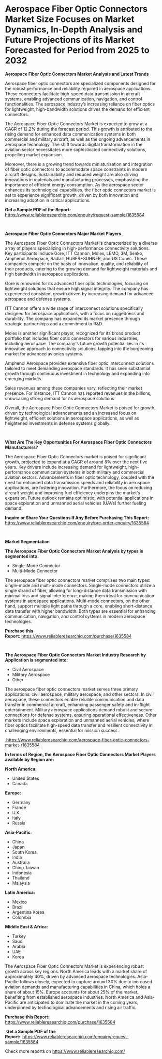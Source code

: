 <p><h1>Aerospace Fiber Optic Connectors Market Size Focuses on Market Dynamics, In-Depth Analysis and Future Projections of its Market Forecasted for Period from 2025 to 2032</h1></p><p><strong>Aerospace Fiber Optic Connectors Market Analysis and Latest Trends</strong></p>
<p><p>Aerospace fiber optic connectors are specialized components designed for the robust performance and reliability required in aerospace applications. These connectors facilitate high-speed data transmission in aircraft systems, enabling advanced communication, navigation, and control functionalities. The aerospace industry’s increasing reliance on fiber optics for lightweight, high-bandwidth solutions drives the demand for efficient connectors.</p><p>The Aerospace Fiber Optic Connectors Market is expected to grow at a CAGR of 12.2% during the forecast period. This growth is attributed to the rising demand for enhanced data communication systems in both commercial and military aircraft, as well as the ongoing advancements in aerospace technology. The shift towards digital transformation in the aviation sector necessitates more sophisticated connectivity solutions, propelling market expansion.</p><p>Moreover, there is a growing trend towards miniaturization and integration of fiber optic connectors to accommodate space constraints in modern aircraft designs. Sustainability and reduced weight are also driving innovations in materials and manufacturing processes, emphasizing the importance of efficient energy consumption. As the aerospace sector enhances its technological capabilities, the fiber optic connectors market is set to experience significant growth, driven by both innovation and increasing adoption in critical applications.</p></p>
<p><strong>Get a Sample PDF of the Report:&nbsp;</strong> <a href="https://www.reliableresearchiq.com/enquiry/request-sample/1635584?utm_campaign=2716&utm_medium=2&utm_source=Github&utm_content=ia&utm_term=23032025&utm_id=aerospace-fiber-optic-connectors">https://www.reliableresearchiq.com/enquiry/request-sample/1635584</a></p>
<p>&nbsp;</p>
<p><strong>Aerospace Fiber Optic Connectors Major Market Players</strong></p>
<p><p>The Aerospace Fiber Optic Connectors Market is characterized by a diverse array of players specializing in high-performance connectivity solutions. Key participants include Gore, ITT Cannon, Molex, LEMO, 3M, Senko, Amphenol Aerospace, Radiall, HUBER+SUHNER, and US Conec. These companies compete on the basis of innovation, quality, and reliability of their products, catering to the growing demand for lightweight materials and high bandwidth in aerospace applications.</p><p>Gore is renowned for its advanced fiber optic technologies, focusing on lightweight solutions that ensure high signal integrity. The company has experienced consistent growth driven by increasing demand for advanced aerospace and defense systems.</p><p>ITT Cannon offers a wide range of interconnect solutions specifically designed for aerospace applications, with a focus on ruggedness and durability. The company has expanded its market presence through strategic partnerships and a commitment to R&D.</p><p>Molex is another significant player, recognized for its broad product portfolio that includes fiber optic connectors for various industries, including aerospace. The company's future growth potential lies in its innovative approach to connectivity solutions, tapping into the burgeoning market for advanced avionics systems.</p><p>Amphenol Aerospace provides extensive fiber optic interconnect solutions tailored to meet demanding aerospace standards. It has seen substantial growth through continuous investment in technology and expanding into emerging markets.</p><p>Sales revenues among these companies vary, reflecting their market presence. For instance, ITT Cannon has reported revenues in the billions, showcasing strong demand for its aerospace solutions.</p><p>Overall, the Aerospace Fiber Optic Connectors Market is poised for growth, driven by technological advancements and an increased focus on lightweight, efficient solutions in aerospace applications, as well as heightened investments in defense systems globally.</p></p>
<p>&nbsp;</p>
<p><strong>What Are The Key Opportunities For Aerospace Fiber Optic Connectors Manufacturers?</strong></p>
<p><p>The Aerospace Fiber Optic Connectors market is poised for significant growth, projected to expand at a CAGR of around 8% over the next five years. Key drivers include increasing demand for lightweight, high-performance communication systems in both military and commercial aviation sectors. Advancements in fiber optic technology, coupled with the need for enhanced data transmission speeds and reliability in aerospace applications, are fostering innovation. Furthermore, the focus on reducing aircraft weight and improving fuel efficiency underpins the market's expansion. Future outlook remains optimistic, with potential applications in space exploration and unmanned aerial vehicles (UAVs) further fueling demand.</p></p>
<p><strong>Inquire or Share Your Questions If Any Before Purchasing This Report:</strong> <a href="https://www.reliableresearchiq.com/enquiry/pre-order-enquiry/1635584?utm_campaign=2716&utm_medium=2&utm_source=Github&utm_content=ia&utm_term=23032025&utm_id=aerospace-fiber-optic-connectors">https://www.reliableresearchiq.com/enquiry/pre-order-enquiry/1635584</a></p>
<p>&nbsp;</p>
<p><strong>Market Segmentation</strong></p>
<p><strong>The Aerospace Fiber Optic Connectors Market Analysis by types is segmented into:</strong></p>
<p><ul><li>Single-Mode Connector</li><li>Multi-Mode Connector</li></ul></p>
<p><p>The aerospace fiber optic connectors market comprises two main types: single-mode and multi-mode connectors. Single-mode connectors utilize a single strand of fiber, allowing for long-distance data transmission with minimal loss and signal interference, making them ideal for communication systems in aerospace applications. Multi-mode connectors, on the other hand, support multiple light paths through a core, enabling short-distance data transfer with higher bandwidth. Both types are essential for enhancing communication, navigation, and control systems in modern aerospace technologies.</p></p>
<p><strong>Purchase this Report:&nbsp;</strong><a href="https://www.reliableresearchiq.com/purchase/1635584?utm_campaign=2716&utm_medium=2&utm_source=Github&utm_content=ia&utm_term=23032025&utm_id=aerospace-fiber-optic-connectors">https://www.reliableresearchiq.com/purchase/1635584</a></p>
<p>&nbsp;</p>
<p><strong>The Aerospace Fiber Optic Connectors Market Industry Research by Application is segmented into:</strong></p>
<p><ul><li>Civil Aerospace</li><li>Military Aerospace</li><li>Other</li></ul></p>
<p><p>The aerospace fiber optic connectors market serves three primary applications: civil aerospace, military aerospace, and other sectors. In civil aerospace, these connectors enable reliable communication and data transfer in commercial aircraft, enhancing passenger safety and in-flight entertainment. Military aerospace applications demand robust and secure connections for defense systems, ensuring operational effectiveness. Other markets include space exploration and unmanned aerial vehicles, where fiber optics facilitate high-speed data transfer and resilient connectivity in challenging environments, essential for mission success.</p></p>
<p><a href="https://www.reliableresearchiq.com/aerospace-fiber-optic-connectors-market-r1635584?utm_campaign=2716&utm_medium=2&utm_source=Github&utm_content=ia&utm_term=23032025&utm_id=aerospace-fiber-optic-connectors">&nbsp;https://www.reliableresearchiq.com/aerospace-fiber-optic-connectors-market-r1635584</a></p>
<p><strong>In terms of Region, the Aerospace Fiber Optic Connectors Market Players available by Region are:</strong></p>
<p>
    <p> <strong> North America: </strong>
        <ul>
            <li>United States</li>
            <li>Canada</li>
        </ul>
        </p> 
    <p> <strong> Europe: </strong>
        <ul>
            <li>Germany</li>
            <li>France</li>
            <li>U.K.</li>
            <li>Italy</li>
            <li>Russia</li>
        </ul>
        </p> 
    <p> <strong> Asia-Pacific: </strong>
        <ul>
            <li>China</li>
            <li>Japan</li>
            <li>South Korea</li>
            <li>India</li>
            <li>Australia</li>
            <li>China Taiwan</li>
            <li>Indonesia</li>
            <li>Thailand</li>
            <li>Malaysia</li>
        </ul>
        </p> 
    <p> <strong> Latin America: </strong>
        <ul>
            <li>Mexico</li>
            <li>Brazil</li>
            <li>Argentina Korea</li>
            <li>Colombia</li>
        </ul>
        </p> 
    <p> <strong> Middle East & Africa: </strong>
        <ul>
            <li>Turkey</li>
            <li>Saudi</li>
            <li>Arabia</li>
            <li>UAE</li>
            <li>Korea</li>
        </ul>
    </p>
    </p>
<p><p>The Aerospace Fiber Optic Connectors Market is experiencing robust growth across key regions. North America leads with a market share of approximately 40%, driven by advanced aerospace technologies. Asia-Pacific follows closely, expected to capture around 30% due to increased aviation demands and manufacturing capabilities in China, which holds a share of about 15%. Europe accounts for about 25% of the market, benefiting from established aerospace industries. North America and Asia-Pacific are anticipated to dominate the market in the coming years, underpinned by technological advancements and rising air traffic.</p></p>
<p><strong>Purchase this Report: </strong><a href="https://www.reliableresearchiq.com/purchase/1635584?utm_campaign=2716&utm_medium=2&utm_source=Github&utm_content=ia&utm_term=23032025&utm_id=aerospace-fiber-optic-connectors">https://www.reliableresearchiq.com/purchase/1635584</a></p>
<p>&nbsp;<strong>Get a Sample PDF of the Report:&nbsp;&nbsp;</strong><a href="https://www.reliableresearchiq.com/enquiry/request-sample/1635584?utm_campaign=2716&utm_medium=2&utm_source=Github&utm_content=ia&utm_term=23032025&utm_id=aerospace-fiber-optic-connectors">https://www.reliableresearchiq.com/enquiry/request-sample/1635584</a></p>
<p><strong></strong></p>
<p>Check more reports on <a href="https://www.reliableresearchiq.com/?utm_campaign=2716&utm_medium=2&utm_source=Github&utm_content=ia&utm_term=23032025&utm_id=aerospace-fiber-optic-connectors">https://www.reliableresearchiq.com/</a></p>